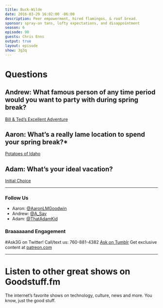 ```yaml
---
title: Buck-Wilde
date: 2016-03-29 16:02:00 -06:00
description: Peer empowerment, hired flamingos, & roof bread.
sponsor: spray-on tans, lofty expectations, and disappointment
season: 6
episode: 98
guests: Chris Enns
output: true
layout: episode
show: 3g3q
---
```


# Questions

## Andrew: What famous person of any time period would you want to party with during spring break?
[Bill & Ted’s Excellent Adventure](http://www.imdb.com/title/tt0096928/)

## Aaron: What’s a really lame location to spend your spring break?*
[Potatoes of Idaho](https://idahopotato.com/)

## Adam: What’s your ideal vacation?
[Initial Choice](http://www.netflix.com/)

---

### Follow Us

* Aaron: [@AaronLMGoodwin](http://twitter.com/aaronlmgoodwin)
* Andrew: [@A_Sav](http://twitter.com/a_sav)
* Adam: [@ThatAdamKid](http://twitter.com/thatadamkid)

### Braaaaaand Engagement
#Ask3G on Twitter!
Call/text us: 760-881-4382
[Ask on Tumblr](http://3g3q.co/ask)
Get exclusive content at [patreon.com](http://www.patreon.com/3g3q)

---

# Listen to other great shows on Goodstuff.fm

The internet’s favorite shows on technology, culture, news and more. You know, just the good stuff.
